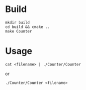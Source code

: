 # Build

```
mkdir build
cd build && cmake ..
make Counter
```

# Usage

```
cat <filename> | ./Counter/Counter
```
or
```
./Counter/Counter <filename>
```
